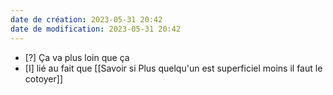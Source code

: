 ```yaml
---
date de création: 2023-05-31 20:42
date de modification: 2023-05-31 20:42
---
```

- [?] Ça va plus loin que ça
- [I] lié au fait que [[Savoir si Plus quelqu'un est superficiel moins il faut le cotoyer]] 